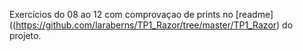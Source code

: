 Exercícios do 08 ao 12 com comprovaçao de prints no [readme]((https://github.com/laraberns/TP1_Razor/tree/master/TP1_Razor) do projeto.
